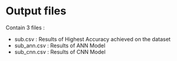 # Output files
Contain 3 files :
- sub.csv : Results of Highest Accuracy achieved on the dataset  
- sub_ann.csv : Results of ANN Model
- sub_cnn.csv : Results of CNN Model

